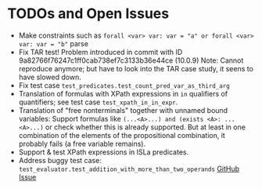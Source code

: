 # TODOs and Open Issues

- Make constraints such as `forall <var> var: var = "a" or forall <var> var: var = "b"` parse
- Fix TAR test! Problem introduced in commit with ID 9a82766f76247c1ff0cab738ef7c3133b36e44ce (10.0.9)
  Note: Cannot reproduce anymore; but have to look into the TAR case study, it seens to have slowed down.
- Fix test case `test_predicates.test_count_pred_var_as_third_arg`
- Translation of formulas with XPath expressions in `in` qualifiers of quantifiers; see test
  case `test_xpath_in_in_expr`.
- Translation of "free nonterminals" together with unnamed bound variables:
  Support formulas like `(...<A>...) and (exists <A>: ...<A>...)` or check
  whether this is already supported. But at least in one combination of the
  elements of the propositional combination, it probably fails (a free variable
  remains).
- Support & test XPath expressions in ISLa predicates.
- Address buggy test case: `test_evaluator.test_addition_with_more_than_two_operands`
  [GitHub Issue](https://github.com/rindPHI/isla/issues/2)
